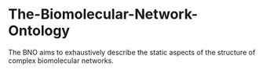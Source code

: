 # The-Biomolecular-Network-Ontology
The BNO aims to exhaustively describe the static aspects of the structure of complex biomolecular networks.
